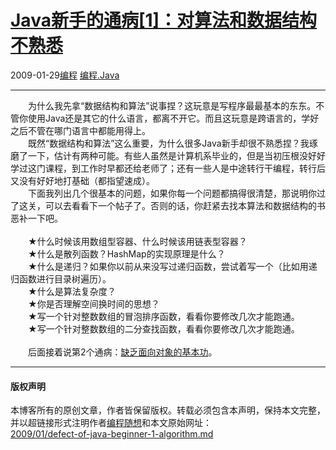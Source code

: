 <!DOCTYPE html>
<html xmlns="http://www.w3.org/1999/xhtml" xml:lang="zh-CN">
<head>
<meta http-equiv="Content-Type" content="text/html; charset=utf-8" />
<meta name="generator" content="Python script by program.think@gmail.com" />
<meta name="provider" content="program-think.blogspot.com" />
<link type="text/css" rel="stylesheet" href="../../css/program-think.css" />
<title>Java新手的通病[1]：对算法和数据结构不熟悉 - 编程随想的博客</title>
</head>
<body>
<div id="main" style="width:100%;">
<h1><a href="../../index.md" title="回到首页">Java新手的通病[1]：对算法和数据结构不熟悉</a></h1>
<div class="post-info"><span class="date-header">2009-01-29</span><a href="../../tags/E7BC96E7A88B.md" class="tag">编程</a> <a href="../../tags/E7BC96E7A88B.Java.md" class="tag">编程.Java</a> </div>
<hr>
<div class="post">
　　为什么我先拿“数据结构和算法”说事捏？这玩意是写程序最最基本的东东。不管你使用Java还是其它的什么语言，都离不开它。而且这玩意是跨语言的，学好之后不管在哪门语言中都能用得上。<!--program-think--><br />　　既然“数据结构和算法”这么重要，为什么很多Java新手却很不熟悉捏？我琢磨了一下，估计有两种可能。有些人虽然是计算机系毕业的，但是当初压根没好好学过这门课程，到工作时早都还给老师了；还有一些人是中途转行干编程，转行后又没有好好地打基础（都指望速成）。<br />　　下面我列出几个很基本的问题，如果你每一个问题都搞得很清楚，那说明你过了这关，可以去看看下一个帖子了。否则的话，你赶紧去找本算法和数据结构的书恶补一下吧。<br /><br />　　★什么时候该用数组型容器、什么时候该用链表型容器？<br />　　★什么是散列函数？HashMap的实现原理是什么？<br />　　★什么是递归？如果你以前从来没写过递归函数，尝试着写一个（比如用递归函数进行目录树遍历）。<br />　　★什么是算法复杂度？<br />　　★你是否理解空间换时间的思想？<br />　　★写一个针对整数数组的冒泡排序函数，看看你要修改几次才能跑通。<br />　　★写一个针对整数数组的二分查找函数，看看你要修改几次才能跑通。<br /><br />　　后面接着说第2个通病：<a href="../../2009/01/defect-of-java-beginner-2-oo.md">缺乏面向对象的基本功</a>。<div class="blogger-post-footer">
</div>
<hr>
<div class="copyright">
<h4>版权声明</h4>
本博客所有的原创文章，作者皆保留版权。转载必须包含本声明，保持本文完整，并以超链接形式注明作者<a href="mailto:program.think@gmail.com">编程随想</a>和本文原始网址：<br>
<a href="2009/01/defect-of-java-beginner-1-algorithm.md">2009/01/defect-of-java-beginner-1-algorithm.md</a>
</div>
</div>
</body>
</html>
